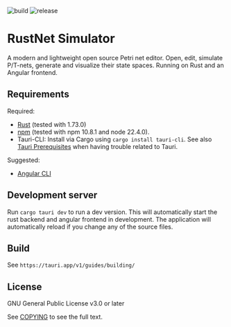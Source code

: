 ![build](https://github.com/Thamsta/rust-petrinet-simulator/actions/workflows/rust.yml/badge.svg?branch=main)
![release](https://img.shields.io/github/v/release/Thamsta/rust-petrinet-simulator?display_name=release&sort=semver)

# RustNet Simulator
A modern and lightweight open source Petri net editor. Open, edit, simulate P/T-nets, generate and visualize their state
spaces.
Running on Rust and an Angular frontend.

## Requirements

Required: 
* [Rust](https://www.rust-lang.org/tools/install) (tested with 1.73.0)
* [npm](https://www.npmjs.com/package/npm) (tested with npm 10.8.1 and node 22.4.0). 
* Tauri-CLI: Install via Cargo using `cargo install tauri-cli`. See also [Tauri Prerequisites](https://tauri.app/v1/guides/getting-started/prerequisites) when having trouble related to Tauri.

Suggested: 
* [Angular CLI](https://angular.io/cli)

## Development server

Run `cargo tauri dev` to run a dev version. This will automatically start the rust backend and angular frontend in development.
The application will automatically reload if you change any of the source files.

## Build

See `https://tauri.app/v1/guides/building/`

## License

GNU General Public License v3.0 or later

See [COPYING](COPYING) to see the full text.